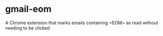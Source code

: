 # gmail-eom
A Chrome extension that marks emails containing &lt;EOM> as read without needing to be clicked.
